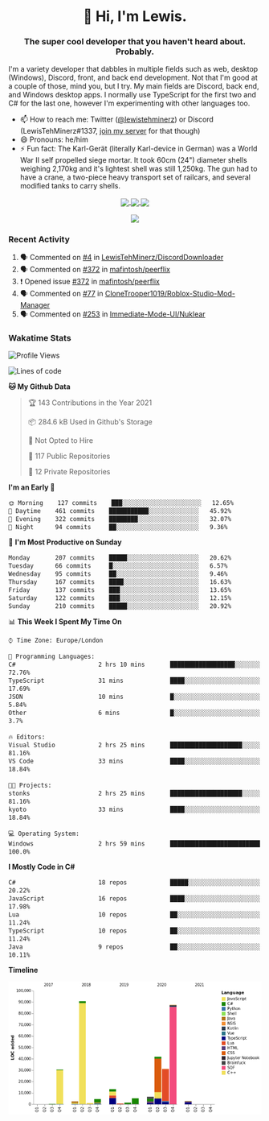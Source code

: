 <h1 align="center">👋 Hi, I'm Lewis.</h1>
<h3 align="center">The super cool developer that you haven't heard about. Probably.</h3>

I'm a variety developer that dabbles in multiple fields such as web, desktop (Windows), Discord, front, and back end development. Not that I'm good at a couple of those, mind you, but I try. My main fields are Discord, back end, and Windows desktop apps. I normally use TypeScript for the first two and C# for the last one, however I'm experimenting with other languages too.

- 📫 How to reach me: Twitter ([@lewistehminerz](https://twitter.com/lewistehminerz)) or Discord (LewisTehMinerz#1337, [join my server](https://discord.gg/XnUh7JB) for that though)
- 😄 Pronouns: he/him
- ⚡ Fun fact: The Karl-Gerät (literally Karl-device in German) was a World War II self propelled siege mortar. It took 60cm (24") diameter shells weighing 2,170kg and it's lightest shell was still 1,250kg. The gun had to have a crane, a two-piece heavy transport set of railcars, and several modified tanks to carry shells.

<p align="center">
  <a href="https://github.com/anuraghazra/github-readme-stats">
    <img align="center" src="https://github-readme-stats.vercel.app/api?username=LewisTehMinerz&count_private=true&show_icons=true&theme=gruvbox">
  </a>
  <a href="https://github.com/anuraghazra/github-readme-stats">
    <img align="center" src="https://github-readme-stats.vercel.app/api/top-langs?username=LewisTehMinerz&layout=compact&theme=gruvbox">
  </a>
  <a href="https://github.com/anuraghazra/github-readme-stats">
    <img align="center" src="https://github-readme-stats.vercel.app/api/wakatime?username=LewisTehMinerz&layout=compact&theme=gruvbox">
  </a>
</p>

<p align="center">
  <a href="https://github.com/ryo-ma/github-profile-trophy">
    <img align="center" src="https://github-profile-trophy.vercel.app/?username=ryo-ma&theme=gruvbox">
  </a>
</p>

### Recent Activity
<!--START_SECTION:activity-->
1. 🗣 Commented on [#4](https://github.com/LewisTehMinerz/DiscordDownloader/issues/4) in [LewisTehMinerz/DiscordDownloader](https://github.com/LewisTehMinerz/DiscordDownloader)
2. 🗣 Commented on [#372](https://github.com/mafintosh/peerflix/issues/372) in [mafintosh/peerflix](https://github.com/mafintosh/peerflix)
3. ❗️ Opened issue [#372](https://github.com/mafintosh/peerflix/issues/372) in [mafintosh/peerflix](https://github.com/mafintosh/peerflix)
4. 🗣 Commented on [#77](https://github.com/CloneTrooper1019/Roblox-Studio-Mod-Manager/issues/77) in [CloneTrooper1019/Roblox-Studio-Mod-Manager](https://github.com/CloneTrooper1019/Roblox-Studio-Mod-Manager)
5. 🗣 Commented on [#253](https://github.com/Immediate-Mode-UI/Nuklear/issues/253) in [Immediate-Mode-UI/Nuklear](https://github.com/Immediate-Mode-UI/Nuklear)
<!--END_SECTION:activity-->

### Wakatime Stats
<!--START_SECTION:waka-->
![Profile Views](http://img.shields.io/badge/Profile%20Views-8-blue)

![Lines of code](https://img.shields.io/badge/From%20Hello%20World%20I%27ve%20Written-320471%20lines%20of%20code-blue)

**🐱 My Github Data** 

> 🏆 143 Contributions in the Year 2021
 > 
> 📦 284.6 kB Used in Github's Storage 
 > 
> 🚫 Not Opted to Hire
 > 
> 📜 117 Public Repositories 
 > 
> 🔑 12 Private Repositories  
 > 
**I'm an Early 🐤** 

```text
🌞 Morning    127 commits    ███░░░░░░░░░░░░░░░░░░░░░░   12.65% 
🌆 Daytime    461 commits    ███████████░░░░░░░░░░░░░░   45.92% 
🌃 Evening    322 commits    ████████░░░░░░░░░░░░░░░░░   32.07% 
🌙 Night      94 commits     ██░░░░░░░░░░░░░░░░░░░░░░░   9.36%

```
📅 **I'm Most Productive on Sunday** 

```text
Monday       207 commits    █████░░░░░░░░░░░░░░░░░░░░   20.62% 
Tuesday      66 commits     █░░░░░░░░░░░░░░░░░░░░░░░░   6.57% 
Wednesday    95 commits     ██░░░░░░░░░░░░░░░░░░░░░░░   9.46% 
Thursday     167 commits    ████░░░░░░░░░░░░░░░░░░░░░   16.63% 
Friday       137 commits    ███░░░░░░░░░░░░░░░░░░░░░░   13.65% 
Saturday     122 commits    ███░░░░░░░░░░░░░░░░░░░░░░   12.15% 
Sunday       210 commits    █████░░░░░░░░░░░░░░░░░░░░   20.92%

```


📊 **This Week I Spent My Time On** 

```text
⌚︎ Time Zone: Europe/London

💬 Programming Languages: 
C#                       2 hrs 10 mins       ██████████████████░░░░░░░   72.76% 
TypeScript               31 mins             ████░░░░░░░░░░░░░░░░░░░░░   17.69% 
JSON                     10 mins             █░░░░░░░░░░░░░░░░░░░░░░░░   5.84% 
Other                    6 mins              █░░░░░░░░░░░░░░░░░░░░░░░░   3.7%

🔥 Editors: 
Visual Studio            2 hrs 25 mins       ████████████████████░░░░░   81.16% 
VS Code                  33 mins             ████░░░░░░░░░░░░░░░░░░░░░   18.84%

🐱‍💻 Projects: 
stonks                   2 hrs 25 mins       ████████████████████░░░░░   81.16% 
kyoto                    33 mins             ████░░░░░░░░░░░░░░░░░░░░░   18.84%

💻 Operating System: 
Windows                  2 hrs 59 mins       █████████████████████████   100.0%

```

**I Mostly Code in C#** 

```text
C#                       18 repos            █████░░░░░░░░░░░░░░░░░░░░   20.22% 
JavaScript               16 repos            ████░░░░░░░░░░░░░░░░░░░░░   17.98% 
Lua                      10 repos            ██░░░░░░░░░░░░░░░░░░░░░░░   11.24% 
TypeScript               10 repos            ██░░░░░░░░░░░░░░░░░░░░░░░   11.24% 
Java                     9 repos             ██░░░░░░░░░░░░░░░░░░░░░░░   10.11%

```


**Timeline**

![Chart not found](https://raw.githubusercontent.com/LewisTehMinerz/LewisTehMinerz/master/charts/bar_graph.png) 


<!--END_SECTION:waka-->
